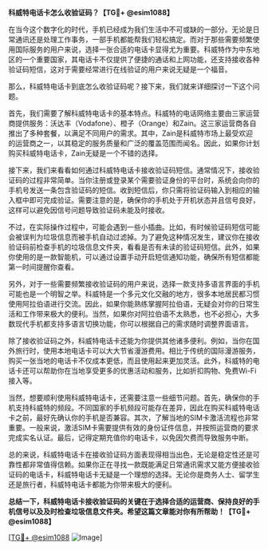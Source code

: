**科威特电话卡怎么收验证码？【TG💪+ @esim1088】**

在当今这个数字化的时代，手机已经成为我们生活中不可或缺的一部分。无论是日常通讯还是处理工作事务，一部手机都能帮我们轻松搞定。而对于那些需要频繁使用国际服务的用户来说，选择一张合适的电话卡显得尤为重要。科威特作为中东地区的一个重要国家，其电话卡不仅提供了便捷的通话和上网功能，还支持接收各种验证码短信，这对于需要经常进行在线验证的用户来说无疑是一个福音。

那么，科威特电话卡到底怎么收验证码呢？接下来，我们就来详细探讨一下这个问题。

首先，我们需要了解科威特电话卡的基本特点。科威特的电话网络主要由三家运营商提供服务：沃达丰（Vodafone）、橙子（Orange）和Zain。这三家运营商各自推出了多种套餐，以满足不同用户的需求。其中，Zain是科威特市场上最受欢迎的运营商之一，以其稳定的服务质量和广泛的覆盖范围而闻名。因此，如果你计划购买科威特电话卡，Zain无疑是一个不错的选择。

接下来，我们来看看如何通过科威特电话卡接收验证码短信。通常情况下，接收验证码的过程非常简单。当你注册或登录某个需要验证身份的平台时，系统会向你的手机号发送一条包含验证码的短信。收到短信后，你只需将验证码输入到相应的输入框中即可完成验证。需要注意的是，确保你的手机处于开机状态并且信号良好，这样可以避免因信号问题导致验证码未能及时接收。

不过，在实际操作过程中，可能会遇到一些小插曲。比如，有时候验证码短信可能会被误判为垃圾信息而被手机自动过滤掉。为了避免这种情况发生，建议你在接收验证码前检查手机的垃圾信息文件夹，看看是否有未读的验证码短信。此外，如果你使用的是一款智能机，可以通过设置手动开启短信通知功能，确保所有短信都能第一时间提醒你查看。

另外，对于一些需要频繁接收验证码的用户来说，选择一款支持多语言界面的手机可能也是一个明智之举。科威特是一个多元文化交融的地方，很多本地居民都习惯使用阿拉伯语进行交流。因此，如果你能熟练掌握阿拉伯语，无疑会对你的日常生活和工作带来极大的便利。当然，如果你对阿拉伯语不太熟悉，也不必担心，大多数现代手机都支持多语言切换功能，你可以根据自己的需求随时调整界面语言。

除了接收验证码之外，科威特电话卡还能为你提供其他诸多便利。例如，当你在国外旅行时，使用本地电话卡可以大大节省漫游费用。相比于传统的国际漫游服务，购买一张当地的电话卡不仅成本更低，而且使用起来更加灵活。此外，科威特的电话卡还可以帮助你在当地享受更多的优惠活动和服务，比如折扣购物、免费Wi-Fi接入等。

当然，想要顺利使用科威特电话卡，还需要注意一些细节问题。首先，确保你的手机支持科威特的频段。不同国家的手机频段可能存在差异，因此在购买科威特电话卡之前，最好先确认你的手机是否兼容。其次，了解当地的SIM卡激活流程也非常重要。一般来说，激活SIM卡需要提供有效的身份证件信息，并按照运营商的要求完成实名认证。最后，记得定期充值你的电话卡，以免因欠费而导致服务中断。

总的来说，科威特电话卡在接收验证码方面表现得相当出色，无论是稳定性还是可靠性都非常值得信赖。如果你正在寻找一款既能满足日常通讯需求又能方便接收验证码的电话卡，科威特电话卡无疑是一个理想的选择。无论你是商务人士、留学生还是旅行者，科威特电话卡都能为你带来极大的便利。

**总结一下，科威特电话卡接收验证码的关键在于选择合适的运营商、保持良好的手机信号以及及时检查垃圾信息文件夹。希望这篇文章能对你有所帮助！【TG💪+ @esim1088】**

[[TG💪+ @esim1088](https://t.me/s/esim1088) ![Image](https://i.postimg.cc/4NQfJmqS/Snipaste-2025-05-13-00-14-12.png)]